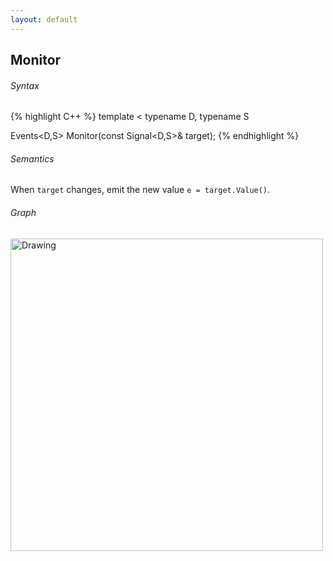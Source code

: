 ```yaml
---
layout: default
---
```

## Monitor
###### Syntax
{% highlight C++ %}
template
<
    typename D,
    typename S
>
Events<D,S> Monitor(const Signal<D,S>& target);
{% endhighlight %}

###### Semantics
When `target` changes, emit the new value `e = target.Value()`.

###### Graph
<img src="{{ site.url }}/images/flow_monitor.png" alt="Drawing" width="500px"/>
